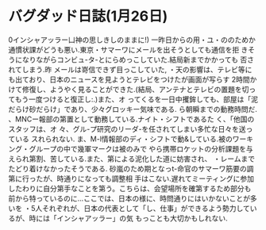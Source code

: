 # バグダッド日誌(1月26日)

0インシャアッラー凵神の思しきしのままに!)
一昨日からの用・ユ・ののためか通慣状課がどうも悪い.東京・サマーワにメールを出そうとしても通信を拒
きそうになりながらコンビュ-タ-とにらめっこしていた.結局新までかかっても
否されてしまう.昨
メールは嵜信できず目っこしていた,
・天の影響は、テレビ等にも出ており、日本のニュースを見ようとテレビをつけたが画面が写らす
2時間か
けて修復し、ようやく見ることができた.(結局、アンテナとテレビの置題を切ってもう一度つけると復正し:.)また、オ
ってくるを一日中攫鉾しても、部屋は「泥だらけ砂だらけ」であり、少々グロッキー気味である.
ら朝瞬までの動務時問だ.
、MNCー報部の第置として動務している.ナイト・シフトであるた
く、「他国のスタッフは、オ
々、グル-プ研究のリーダ-を任されてしまい多忙な日々を送っている
スれられない.
ま、M-l情報部のディ・シフトで動&している.被のワーキング・グループの中で幾軍マークは被のみで
やら携帯ロケットの分析課題を与えられ第割、苦している.また、第による泥化した道に妨害され、
・レームまでたどり着けなかったそうである.
砂嵐のため期となっt-命官のサマーワ筋要の調第に行ったが、時通りになっても調整相
手はこない.遅れてミーティングに参加したわりに自分第手なことを第う。こちらは、会望場所を確第するため部分も
前から特っているのに...ここでは、日本の様に、時問通りにはいかないことが多いを
・5人それぞれが、日本の代表として「し、仕事」ができるよう勢力しているが、時には「インシャアッラー」の気
もっことも大切かもしれない.
